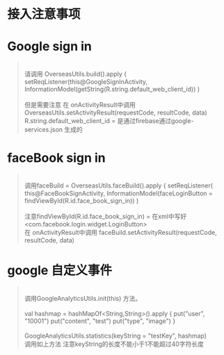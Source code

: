 # 接入注意事项

# Google sign in 
> <br/>请调用 OverseasUtils.build().apply {
>  setReqListener(this@GoogleSignInActivity,
>     InformationModel(getString(R.string.default_web_client_id))
> )</br>
> <br/>但是需要注意 在 onActivityResult中调用  OverseasUtils.setActivityResult(requestCode, resultCode, data)</br>
> R.string.default_web_client_id = 是通过firebase通过google-services.json 生成的

# faceBook sign in 
> <br/>调用faceBuild = OverseasUtils.faceBuild().apply {
         setReqListener(
          this@FaceBookSignActivity,
          InformationModel(faceLoginButton = findViewById(R.id.face_book_sign_in))
         )</br>
> <br/>注意findViewById(R.id.face_book_sign_in) = 在xml中写好<com.facebook.login.widget.LoginButton></br>
>在 onActivityResult中调用  faceBuild.setActivityResult(requestCode, resultCode, data)

# google 自定义事件
> <br/>调用GoogleAnalyticsUtils.init(this) 方法。</br>
> <br/>val hashmap = hashMapOf<String,String>().apply {
                 put("user", "10001")
                 put("content", "test")
                 put("type", "image")
             }</br>
> <br/>GoogleAnalyticsUtils.statistics(keyString = "testKey", hashmap)</br>
>调用如上方法 注意keyString的长度不能小于1不能超过40字符长度